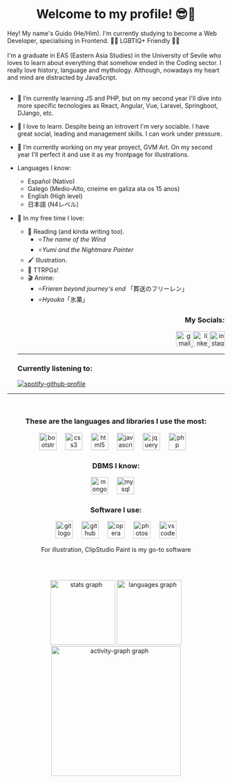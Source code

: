 <h1 align="center">Welcome to my profile! 😎🤙</h1>

Hey! My name's Guido (He/Him). I'm currently studying to become a Web Developer, specialising in Frontend. 🏳️‍🌈 LGBTIQ+ Friendly 🏳️‍🌈
<br><br>
I'm a graduate in EAS (Eastern Asia Studies) in the University of Sevile who loves to learn about everything that somehow ended in the Coding sector. I really love history, language and mythology. Although, nowadays my heart and mind are distracted by JavaScript.
<br><br>


- 🌱 I’m currently learning JS and PHP, but on my second year I'll dive into more specific tecnologies as React, Angular, Vue, Laravel, Springboot, DJango, etc.
- 💪 I love to learn. Despite being an introvert I'm very sociable. I have great social, leading and management skills. I can work under pressure.
- 🔭 I’m currently working on my year proyect, GVM Art. On my second year I'll perfect it and use it as my frontpage for illustrations.
- Languages I know:
  - Español (Nativo)
  - Galego (Medio-Alto, crieime en galiza ata os 15 anos)
  - English (High level)
  - 日本語 (N4レベル)
- 👀 In my free time I love:
  - 📖 Reading (and kinda writing too).
    - ⭐<i>The name of the Wind</i>
    - ⭐<i>Yumi and the Nightmare Painter</i>
  - 🖌️ Illustration.
  - 🎲 TTRPGs!
  - 🎬 Anime:
    - ⭐<i>Frieren beyond journey's end</i> 「葬送のフリーレン」
    - ⭐<i>Hyouka</i>「氷菓」


  <h3 align="right">My Socials:</h3>
  <div align="right">
    <a href="gvm0898@gmail.com" target="_blank">
      <img src="https://img.shields.io/static/v1?message=Gmail&logo=gmail&label=&color=D14836&logoColor=white&labelColor=&style=for-the-badge" height="35" alt="gmail logo"  />
    </a>
    <a href="https://www.linkedin.com/in/guivelmat/" target="_blank">
      <img src="https://img.shields.io/static/v1?message=LinkedIn&logo=linkedin&label=&color=0077B5&logoColor=white&labelColor=&style=for-the-badge" height="35" alt="linkedin logo"  />
    </a>
    <a href="https://www.instagram.com/iguido14/" target="_blank">
      <img src="https://img.shields.io/static/v1?message=Instagram&logo=instagram&label=&color=E4405F&logoColor=white&labelColor=&style=for-the-badge" height="35" alt="instagram logo"  />
    </a>
  </div>

  <hr>
  <div align="left">
  <h3>Currently listening to:</h3>
    
  [![spotify-github-profile](https://spotify-github-profile.vercel.app/api/view?uid=5m8rn3guzrn26a41cxiep42ev&cover_image=true&theme=natemoo-re&show_offline=true&background_color=000000&interchange=false&bar_color=25a734&bar_color_cover=false)](https://spotify-github-profile.vercel.app/api/view?uid=5m8rn3guzrn26a41cxiep42ev&redirect=true)

  </div>

<hr><br>

<h3 align="center">These are the languages and libraries I use the most:</h3>
<div align="center">
  <img src="https://cdn.jsdelivr.net/gh/devicons/devicon/icons/bootstrap/bootstrap-original.svg" height="40" alt="bootstrap logo"  />
  <img width="12" />
  <img src="https://cdn.jsdelivr.net/gh/devicons/devicon/icons/css3/css3-original.svg" height="40" alt="css3 logo"  />
  <img width="12" />
  <img src="https://cdn.jsdelivr.net/gh/devicons/devicon/icons/html5/html5-original.svg" height="40" alt="html5 logo"  />
  <img width="12" />
  <img src="https://cdn.jsdelivr.net/gh/devicons/devicon/icons/javascript/javascript-original.svg" height="40" alt="javascript logo"  />
  <img width="12" />
  <img src="https://cdn.jsdelivr.net/gh/devicons/devicon/icons/jquery/jquery-plain-wordmark.svg" height="40" alt="jquery logo"  />
  <img width="12" />
  <img src="https://cdn.jsdelivr.net/gh/devicons/devicon/icons/php/php-original.svg" height="40" alt="php logo"  />
  <img width="12" />
</div>

<h3 align="center">DBMS I know:</h3>
<div align="center">
  <img src="https://cdn.jsdelivr.net/gh/devicons/devicon/icons/mongodb/mongodb-original.svg" height="40" alt="mongodb logo"  />
  <img width="12" />
  <img src="https://cdn.jsdelivr.net/gh/devicons/devicon/icons/mysql/mysql-original-wordmark.svg" height="40" alt="mysql logo"  />
  <img width="12" />
</div>

<h3 align="center">Software I use:</h3>
<div align="center">
  <img src="https://cdn.jsdelivr.net/gh/devicons/devicon/icons/git/git-original.svg" height="40" alt="git logo"  />
  <img width="12" />
  <img src="https://cdn.jsdelivr.net/gh/devicons/devicon/icons/github/github-original.svg" height="40" alt="github logo"  />
  <img width="12" />
  <img src="https://cdn.jsdelivr.net/gh/devicons/devicon/icons/opera/opera-original.svg" height="40" alt="opera logo"  />
  <img width="12" />
  <img src="https://cdn.jsdelivr.net/gh/devicons/devicon/icons/photoshop/photoshop-plain.svg" height="40" alt="photoshop logo"  />
  <img width="12" />
  <img src="https://cdn.jsdelivr.net/gh/devicons/devicon/icons/vscode/vscode-original.svg" height="40" alt="vscode logo"  />
  <br>
  <p>For illustration, ClipStudio Paint is my go-to software</p>
</div>
  
<br><br>

<div align="center">
   <img src="https://github-readme-stats.vercel.app/api?username=iGuido14&hide_title=true&hide_rank=true&show_icons=true&include_all_commits=false&count_private=true&disable_animations=false&theme=nightowl&locale=en&hide_border=true&order=1" height="150" alt="stats graph"  />
  <img src="https://github-readme-stats.vercel.app/api/top-langs?username=iGuido14&locale=en&hide_title=true&layout=compact&card_width=320&langs_count=5&theme=nightowl&hide_border=true&order=2" height="150" alt="languages graph"  />
  <img src="https://github-readme-activity-graph.vercel.app/graph?username=iGuido14&theme=nightowl&area=true&hide_title=true&hide_border=true&radius=16" height="300" alt="activity-graph graph"  />
</div>
